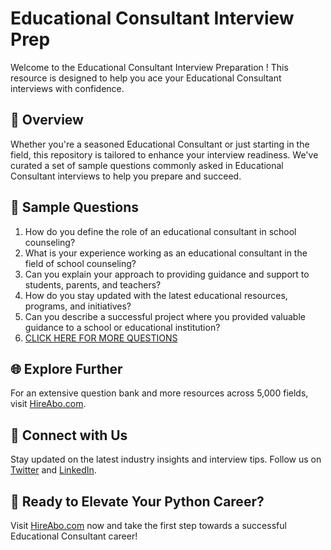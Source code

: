 # Educational Consultant Interview Prep

Welcome to the Educational Consultant Interview Preparation ! This resource is designed to help you ace your Educational Consultant interviews with confidence.

## 🚀 Overview

Whether you're a seasoned Educational Consultant or just starting in the field, this repository is tailored to enhance your interview readiness. We've curated a set of sample questions commonly asked in Educational Consultant interviews to help you prepare and succeed.

## 📝 Sample Questions

1. How do you define the role of an educational consultant in school counseling?
2. What is your experience working as an educational consultant in the field of school counseling?
3. Can you explain your approach to providing guidance and support to students, parents, and teachers?
4. How do you stay updated with the latest educational resources, programs, and initiatives?
5. Can you describe a successful project where you provided valuable guidance to a school or educational institution?
6. [CLICK HERE FOR MORE QUESTIONS](https://hireabo.com/job/4_2_12/Educational%20Consultant)

## 🌐 Explore Further

For an extensive question bank and more resources across 5,000 fields, visit [HireAbo.com](https://www.hireabo.com).

## 📱 Connect with Us

Stay updated on the latest industry insights and interview tips. Follow us on [Twitter](https://twitter.com/hireabo) and [LinkedIn](https://www.linkedin.com/in/hire-abo-3609972a8/).

## 🚀 Ready to Elevate Your Python Career?

Visit [HireAbo.com](https://www.hireabo.com) now and take the first step towards a successful Educational Consultant career!